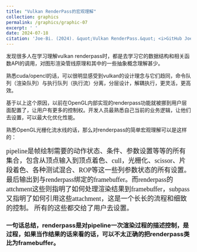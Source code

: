 ```yaml
---
title: "Vulkan RenderPass的宏观理解"
collection: graphics
permalink: /graphics/graphic-07
excerpt: ' '
date: 2024-07-18
citation: 'Joe-Bi. (2024). &quot;Vulkan RenderPass.&quot; <i>GitHub Joe-Bi of Bugs</i>'
---
```

   
发现很多人在学习理解vulkan renderpass时，都是去学习它的数据结构和相关函数API的调用，对图形渲染管线原理和其中的一些抽象概念理解甚少。

熟悉cuda/opencl的话，可以很明显感受到vulkan的设计理念与它们趋同，命令队列（渲染队列）与执行队列（执行流）分离，分层设计，解耦执行，更灵活，更高效。

基于以上这个原因，以前在OpenGL内部实现的renderpass功能就被挪到用户层面配置了，让用户有更多的控制权。开发人员最熟悉自己当前的业务逻辑，让他们去设置，可以最大化优化性能。

熟悉OpenGL光栅化流水线的话，那么对renderpass的简单宏观理解可以是这样的：  

<font face="黑体" size=4>
pipeline是帧绘制需要的动作状态、条件、参数设置等等的所有集合，包含从顶点输入到顶点着色、cull，光栅化、scissor、片段着色、各种测试混合、ROP等这一些列参数状态的所有设置。
最后输出到与renderpass绑定的framebuffer。而renderpass的attchment这些则指明了如何处理渲染结果到framebuffer，subpass又指明了如何引用这些attachment，这是一个长长的流程和细致的控制。
所有的这些都交给了用户去设置。</font>  

### 一句话总结，renderpass是对pipeline一次渲染过程的描述控制，是过程，如果当作结果的话来看的话，可以不太正确的把renderpass类比为framebuffer。











